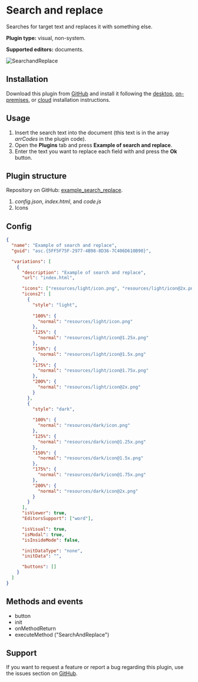 # Search and replace

Searches for target text and replaces it with something else.

**Plugin type:** visual, non-system.

**Supported editors:** documents.

![SearchandReplace](/assets/images/plugins/gifs/search-and-replace.gif)

## Installation

Download this plugin from [GitHub](https://github.com/ONLYOFFICE/sdkjs-plugins/tree/master/example_search_replace) and install it following the [desktop](../../docs/plugin-and-macros/tutorials/installing/onlyoffice-desktop-editors.md), [on-premises](../../docs/plugin-and-macros/tutorials/installing/onlyoffice-docs-on-premises.md), or [cloud](../../docs/plugin-and-macros/tutorials/installing/onlyoffice-cloud.md) installation instructions.

## Usage

1. Insert the search text into the document (this text is in the array *arrCodes* in the plugin code).
2. Open the **Plugins** tab and press **Example of search and replace**.
3. Enter the text you want to replace each field with and press the **Ok** button.

## Plugin structure

Repository on GitHub: [example_search_replace](https://github.com/ONLYOFFICE/sdkjs-plugins/tree/master/example_search_replace).

1. *config.json*, *index.html*, and *code.js*
2. Icons

## Config

``` json
{
  "name": "Example of search and replace",
  "guid": "asc.{5FF5F75F-2977-4B98-8D36-7C406D610B90}",

  "variations": [
    {
      "description": "Example of search and replace",
      "url": "index.html",

      "icons": ["resources/light/icon.png", "resources/light/icon@2x.png"],
      "icons2": [
        {
          "style": "light",
                    
          "100%": {
            "normal": "resources/light/icon.png"
          },
          "125%": {
            "normal": "resources/light/icon@1.25x.png"
          },
          "150%": {
            "normal": "resources/light/icon@1.5x.png"
          },
          "175%": {
            "normal": "resources/light/icon@1.75x.png"
          },
          "200%": {
            "normal": "resources/light/icon@2x.png"
          }
        },
        {
          "style": "dark",
                    
          "100%": {
            "normal": "resources/dark/icon.png"
          },
          "125%": {
            "normal": "resources/dark/icon@1.25x.png"
          },
          "150%": {
            "normal": "resources/dark/icon@1.5x.png"
          },
          "175%": {
            "normal": "resources/dark/icon@1.75x.png"
          },
          "200%": {
            "normal": "resources/dark/icon@2x.png"
          }
        }
      ],
      "isViewer": true,
      "EditorsSupport": ["word"],

      "isVisual": true,
      "isModal": true,
      "isInsideMode": false,

      "initDataType": "none",
      "initData": "",

      "buttons": []
    }
  ]
}
```

## Methods and events

- button
- init
- onMethodReturn
- executeMethod ("SearchAndReplace")

## Support

If you want to request a feature or report a bug regarding this plugin, use the issues section on [GitHub](https://github.com/ONLYOFFICE/sdkjs-plugins/issues).
